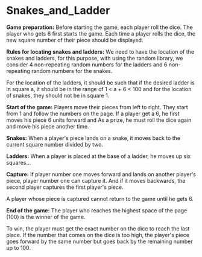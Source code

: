 # Snakes_and_Ladder

**Game preparation:**
Before starting the game, each player roll the dice. The player who gets 6 first starts the game.
Each time a player rolls the dice, the new square number of their piece should be displayed.

**Rules for locating snakes and ladders:**
We need to have the location of the snakes and ladders, for this purpose, with using the random library, we consider 4 non-repeating random numbers for the ladders and 6 non-repeating random numbers for the snakes.

For the location of the ladders, it should be such that if the desired ladder is in square a, it should be in the range of 1 < a + 6 < 100 and for the location of snakes, they should not be in square 1.

**Start of the game:**
Players move their pieces from left to right. They start from 1 and follow the numbers on the page. If a player get a 6, he first moves his piece 6 units forward and As a prize, he must roll the dice again and move his piece another time.

**Snakes:**
When a player's piece lands on a snake, it moves back to the current square number divided by two.

**Ladders:**
When a player is placed at the base of a ladder, he moves up six squares...

**Capture:**
If player number one moves forward and lands on another player's piece, player number one can capture it. And if it moves backwards, the second player captures the first player's piece.

A player whose piece is captured cannot return to the game until he gets 6.

**End of the game:**
The player who reaches the highest space of the page (100) is the winner of the game.

To win, the player must get the exact number on the dice to reach the last place. If the number that comes on the dice is too high, the player's piece goes forward by the same number but goes back by the remaining number up to 100.
